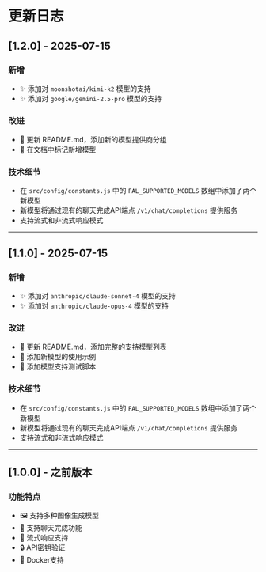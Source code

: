 # 更新日志

## [1.2.0] - 2025-07-15

### 新增
- ✨ 添加对 `moonshotai/kimi-k2` 模型的支持
- ✨ 添加对 `google/gemini-2.5-pro` 模型的支持

### 改进
- 📝 更新 README.md，添加新的模型提供商分组
- 📝 在文档中标记新增模型

### 技术细节
- 在 `src/config/constants.js` 中的 `FAL_SUPPORTED_MODELS` 数组中添加了两个新模型
- 新模型将通过现有的聊天完成API端点 `/v1/chat/completions` 提供服务
- 支持流式和非流式响应模式

---

## [1.1.0] - 2025-07-15

### 新增
- ✨ 添加对 `anthropic/claude-sonnet-4` 模型的支持
- ✨ 添加对 `anthropic/claude-opus-4` 模型的支持

### 改进
- 📝 更新 README.md，添加完整的支持模型列表
- 📝 添加新模型的使用示例
- 🧪 添加模型支持测试脚本

### 技术细节
- 在 `src/config/constants.js` 中的 `FAL_SUPPORTED_MODELS` 数组中添加了两个新模型
- 新模型将通过现有的聊天完成API端点 `/v1/chat/completions` 提供服务
- 支持流式和非流式响应模式

---

## [1.0.0] - 之前版本

### 功能特点
- 🖼️ 支持多种图像生成模型
- 💬 支持聊天完成功能
- 🔄 流式响应支持
- 🔒 API密钥验证
- 🐳 Docker支持